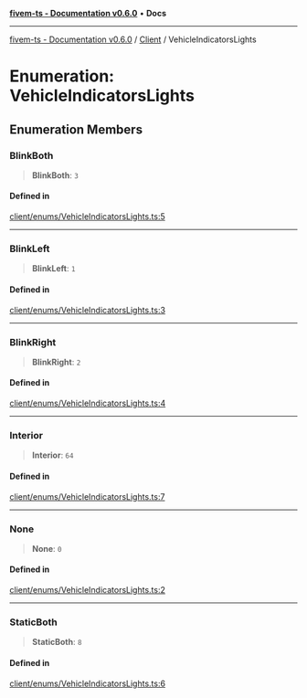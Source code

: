 [**fivem-ts - Documentation v0.6.0**](../../../README.md) • **Docs**

***

[fivem-ts - Documentation v0.6.0](../../../README.md) / [Client](../README.md) / VehicleIndicatorsLights

# Enumeration: VehicleIndicatorsLights

## Enumeration Members

### BlinkBoth

> **BlinkBoth**: `3`

#### Defined in

[client/enums/VehicleIndicatorsLights.ts:5](https://github.com/Purpose-Dev/fivem-ts/blob/main/src/client/enums/VehicleIndicatorsLights.ts#L5)

***

### BlinkLeft

> **BlinkLeft**: `1`

#### Defined in

[client/enums/VehicleIndicatorsLights.ts:3](https://github.com/Purpose-Dev/fivem-ts/blob/main/src/client/enums/VehicleIndicatorsLights.ts#L3)

***

### BlinkRight

> **BlinkRight**: `2`

#### Defined in

[client/enums/VehicleIndicatorsLights.ts:4](https://github.com/Purpose-Dev/fivem-ts/blob/main/src/client/enums/VehicleIndicatorsLights.ts#L4)

***

### Interior

> **Interior**: `64`

#### Defined in

[client/enums/VehicleIndicatorsLights.ts:7](https://github.com/Purpose-Dev/fivem-ts/blob/main/src/client/enums/VehicleIndicatorsLights.ts#L7)

***

### None

> **None**: `0`

#### Defined in

[client/enums/VehicleIndicatorsLights.ts:2](https://github.com/Purpose-Dev/fivem-ts/blob/main/src/client/enums/VehicleIndicatorsLights.ts#L2)

***

### StaticBoth

> **StaticBoth**: `8`

#### Defined in

[client/enums/VehicleIndicatorsLights.ts:6](https://github.com/Purpose-Dev/fivem-ts/blob/main/src/client/enums/VehicleIndicatorsLights.ts#L6)
